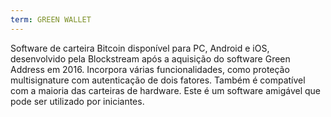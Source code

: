 ```yaml
---
term: GREEN WALLET
---
```


Software de carteira Bitcoin disponível para PC, Android e iOS, desenvolvido pela Blockstream após a aquisição do software Green Address em 2016. Incorpora várias funcionalidades, como proteção multisignature com autenticação de dois fatores. Também é compatível com a maioria das carteiras de hardware. Este é um software amigável que pode ser utilizado por iniciantes.